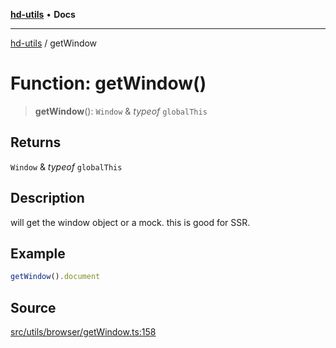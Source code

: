 [**hd-utils**](../README.md) • **Docs**

***

[hd-utils](../globals.md) / getWindow

# Function: getWindow()

> **getWindow**(): `Window` & *typeof* `globalThis`

## Returns

`Window` & *typeof* `globalThis`

## Description

will get the window object or a mock. this is good for SSR.

## Example

```ts
getWindow().document
```

## Source

[src/utils/browser/getWindow.ts:158](https://github.com/AhmadHddad/h-utils/blob/5c76ff5de068cee019fc632d9da2e395721bb48f/src/utils/browser/getWindow.ts#L158)
